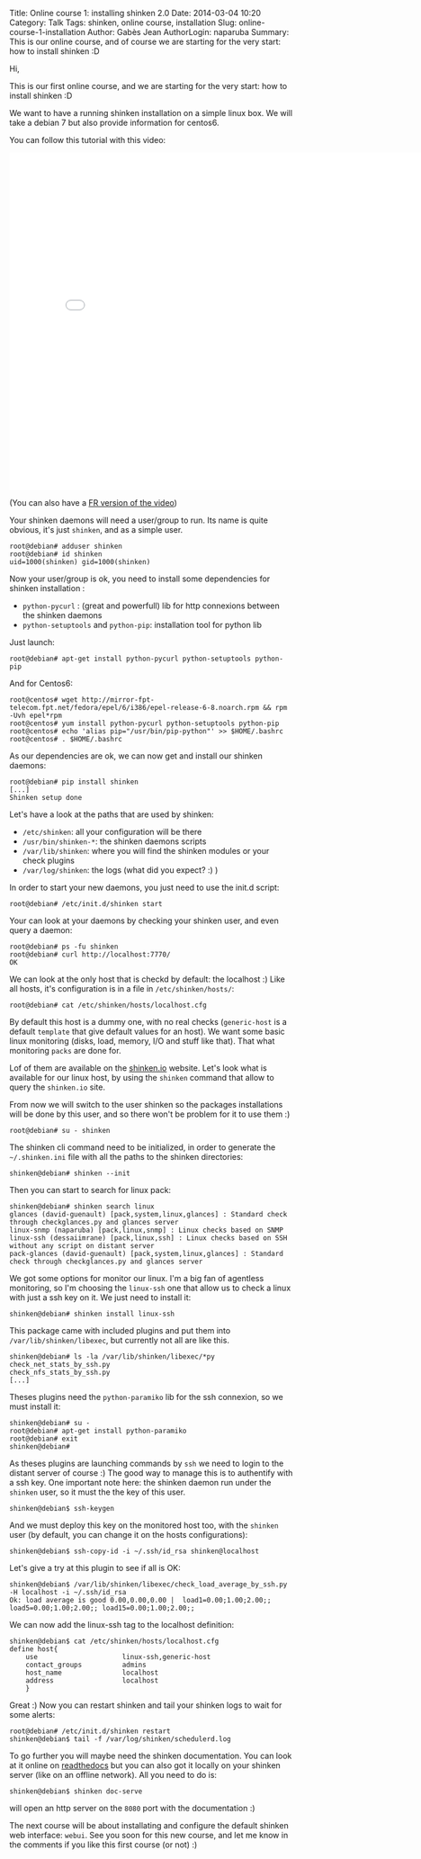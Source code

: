 Title: Online course 1: installing shinken 2.0
Date: 2014-03-04 10:20
Category: Talk
Tags: shinken, online course, installation
Slug: online-course-1-installation
Author: Gabès Jean
AuthorLogin: naparuba
Summary: This is our online course, and of course we are starting for the very start: how to install shinken :D



Hi,

This is our first online course, and we are starting for the very start: how to install shinken :D

We want to have a running shinken installation on a simple linux box. We will take a debian 7 but also provide information for centos6.

You can follow this tutorial with this video:

<iframe width="800" height="600" src="//www.youtube.com/embed/jtUytVXtw14" frameborder="0" allowfullscreen></iframe>

(You can also have a [FR version of the video](http://www.youtube.com/watch?v=3LxKCoX6D6s))

Your shinken daemons will need a user/group to run. Its name is quite obvious, it's just `shinken`, and as a simple user.

    root@debian# adduser shinken
    root@debian# id shinken
	uid=1000(shinken) gid=1000(shinken)

Now your user/group is ok, you need to install some dependencies for shinken installation :

  * `python-pycurl` : (great and powerfull) lib for http connexions between the shinken daemons
  * `python-setuptools` and `python-pip`: installation tool for python lib


Just launch:

    root@debian# apt-get install python-pycurl python-setuptools python-pip

And for Centos6:

    root@centos# wget http://mirror-fpt-telecom.fpt.net/fedora/epel/6/i386/epel-release-6-8.noarch.rpm && rpm -Uvh epel*rpm
    root@centos# yum install python-pycurl python-setuptools python-pip
    root@centos# echo 'alias pip="/usr/bin/pip-python"' >> $HOME/.bashrc
    root@centos# . $HOME/.bashrc

	
As our dependencies are ok, we can now get and install our shinken daemons:

    root@debian# pip install shinken
	[...]
	Shinken setup done

Let's have a look at the paths that are used by shinken:

* `/etc/shinken`: all your configuration will be there
* `/usr/bin/shinken-*`: the shinken daemons scripts
* `/var/lib/shinken`: where you will find the shinken modules or your check plugins
* `/var/log/shinken`: the logs (what did you expect? :) )

In order to start your new daemons, you just need to use the init.d script:

    root@debian# /etc/init.d/shinken start
	
Your can look at your daemons by checking your shinken user, and even query a daemon:

    root@debian# ps -fu shinken
    root@debian# curl http://localhost:7770/
    OK

We can look at the only host that is checkd by default: the localhost :) Like all hosts, it's configuration is in a file in `/etc/shinken/hosts/`:

    root@debian# cat /etc/shinken/hosts/localhost.cfg

By default this host is a dummy one, with no real checks (`generic-host` is a default `template` that give default values for an host). We want some basic linux monitoring (disks, load, memory, I/O and stuff like that). That what monitoring `packs` are done for. 

Lof of them are available on the [shinken.io](http://shinken.io) website. Let's look what is available for our linux host, by using the `shinken` command that allow to query the `shinken.io` site. 

From now we will switch to the user shinken so the packages installations will be done by this user, and so there won't be problem for it to use them :)

    root@debian# su - shinken

The shinken cli command need to be initialized, in order to generate the `~/.shinken.ini` file with all the paths to the shinken directories:

    shinken@debian# shinken --init

Then you can start to search for linux pack:

    shinken@debian# shinken search linux
    glances (david-guenault) [pack,system,linux,glances] : Standard check through checkglances.py and glances server
    linux-snmp (naparuba) [pack,linux,snmp] : Linux checks based on SNMP
    linux-ssh (dessaiimrane) [pack,linux,ssh] : Linux checks based on SSH without any script on distant server
    pack-glances (david-guenault) [pack,system,linux,glances] : Standard check through checkglances.py and glances server

We got some options for monitor our linux. I'm a big fan of agentless monitoring, so I'm choosing the `linux-ssh` one that allow us to check a linux with just a ssh key on it. We just need to install it:

    shinken@debian# shinken install linux-ssh

This package came with included plugins and put them into `/var/lib/shinken/libexec`, but currently not all are like this.

    shinken@debian# ls -la /var/lib/shinken/libexec/*py
	check_net_stats_by_ssh.py
	check_nfs_stats_by_ssh.py
	[...]

Theses plugins need the `python-paramiko` lib for the ssh connexion, so we must install it:

    shinken@debian# su -
	root@debian# apt-get install python-paramiko
	root@debian# exit
	shinken@debian#

As theses plugins are launching commands by `ssh` we need to login to the distant server of course :)
The good way to manage this is to authentify with a ssh key. One important note here: the shinken daemon run under the `shinken` user, so it must the the key of this user.

    shinken@debian$ ssh-keygen
	
And we must deploy this key on the monitored host too, with the `shinken` user (by default, you can change it on the hosts configurations):

    shinken@debian$ ssh-copy-id -i ~/.ssh/id_rsa shinken@localhost

Let's give a try at this plugin to see if all is OK:

    shinken@debian$ /var/lib/shinken/libexec/check_load_average_by_ssh.py -H localhost -i ~/.ssh/id_rsa
	Ok: load average is good 0.00,0.00,0.00 |  load1=0.00;1.00;2.00;; load5=0.00;1.00;2.00;; load15=0.00;1.00;2.00;;

We can now add the linux-ssh tag to the localhost definition:

    shinken@debian$ cat /etc/shinken/hosts/localhost.cfg
    define host{
        use                     linux-ssh,generic-host
        contact_groups          admins
        host_name               localhost
        address                 localhost
        }

Great :) Now you can restart shinken and tail your shinken logs to wait for some alerts:

    root@debian# /etc/init.d/shinken restart
    shinken@debian$ tail -f /var/log/shinken/schedulerd.log


To go further you will maybe need the shinken documentation. You can look at it online on [readthedocs](https://shinken.readthedocs.org/) but you can also got it locally on your shinken server (like on an offline network). All you need to do is:

    shinken@debian$ shinken doc-serve

will open an http server on the `8080` port with the documentation :)


The next course will be about installating and configure the default shinken web interface: `webui`. See you soon for this new course, and let me know in the comments if you like this first course (or not) :)


